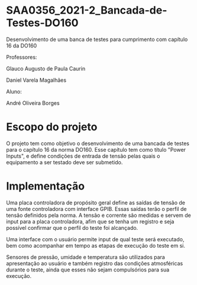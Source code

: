 # SAA0356_2021-2_Bancada-de-Testes-DO160
Desenvolvimento de uma banca de testes para cumprimento com capítulo 16 da DO160

Professores:

Glauco Augusto de Paula Caurin

Daniel Varela Magalhães

Aluno:

André Oliveira Borges

# Escopo do projeto
O projeto tem como objetivo o desenvolvimento de uma bancada de testes para o capítulo 16 da norma DO160. Esse capítulo tem como título "Power Inputs", e define condições de entrada de tensão pelas quais o equipamento a ser testado deve ser submetido.

# Implementação
Uma placa controladora de propósito geral define as saídas de tensão de uma fonte controladora com interface GPIB. Essas saídas terão o perfil de tensão definidos pela norma. A tensão e corrente são medidas e servem de input para a placa controladora, afim que se tenha um registro e seja possível confirmar que o perfil do teste foi alcançado.

Uma interface com o usuário permite input de qual teste será executado, bem como acompanhar em tempo as etapas de execução do teste em si.

Sensores de pressão, umidade e temperatura são utilizados para apresentação ao usuário e também registro das condições atmosféricas durante o teste, ainda que esses não sejam compulsórios para sua execução.
